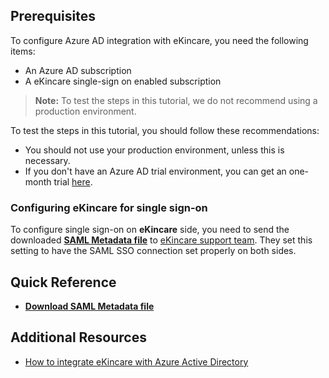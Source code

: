 ## Prerequisites

To configure Azure AD integration with eKincare, you need the following items:

- An Azure AD subscription
- A eKincare single-sign on enabled subscription

> **Note:**
> To test the steps in this tutorial, we do not recommend using a production environment.

To test the steps in this tutorial, you should follow these recommendations:

- You should not use your production environment, unless this is necessary.
- If you don't have an Azure AD trial environment, you can get an one-month trial [here](https://azure.microsoft.com/pricing/free-trial/).

### Configuring eKincare for single sign-on


To configure single sign-on on **eKincare** side, you need to send the downloaded **[SAML Metadata file](%metadata:metadataDownloadUrl%)** to [eKincare support team](mailto:tech@ekincare.com). They set this setting to have the SAML SSO connection set properly on both sides.


## Quick Reference

* **[Download SAML Metadata file](%metadata:metadataDownloadUrl%)**

## Additional Resources

* [How to integrate eKincare with Azure Active Directory](https://docs.microsoft.com/azure/active-directory/active-directory-saas-ekincare-tutorial)
